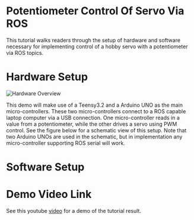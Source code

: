 # Potentiometer Control Of Servo Via ROS

This tutorial walks readers through the setup of hardware and software necessary for implementing control of a hobby servo with a potentiometer via ROS topics.

# Hardware Setup
![Hardware Overview](images/Hardware_Setup.jpg)

This demo will make use of a Teensy3.2 and a Arduino UNO as the main micro-controllers. These two micro-controllers connect to a ROS capable laptop computer via a USB connection. One micro-controller reads in a value from a potentiometer, while the other drives a servo using PWM control. See the figure below for a schematic view of this setup. Note that two Arduino UNOs are used in the schematic, but in implementation any micro-controller supporting ROS serial will work.


# Software Setup


# Demo Video Link

See this youtube [video](https://youtu.be/ZQzFy3OdAiA) for a demo of the tutorial result.
